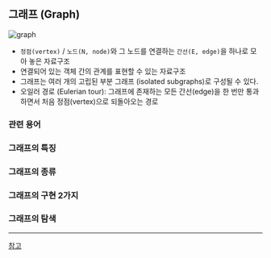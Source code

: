 ## 그래프 (Graph)
![graph](https://github.com/hufs71/code-study/assets/115367115/496a2dc7-af97-4122-a8be-150818a8d441)

- `정점(vertex)` / `노드(N, node)`와 그 노드를 연결하는 `간선(E, edge)`을 하나로 모아 놓은 자료구조
- 연결되어 있는 객체 간의 관계를 표현할 수 있는 자료구조
- 그래프는 여러 개의 고립된 부분 그래프 (isolated subgraphs)로 구성될 수 있다.
- 오일러 경로 (Eulerian tour): 그래프에 존재하는 모든 간선(edge)을 한 번만 통과하면서 처음 정점(vertex)으로 되돌아오는 경로
### 관련 용어
### 그래프의 특징
### 그래프의 종류
### 그래프의 구현 2가지
### 그래프의 탐색

---
[참고](https://gmlwjd9405.github.io/2018/08/13/data-structure-graph.html)
